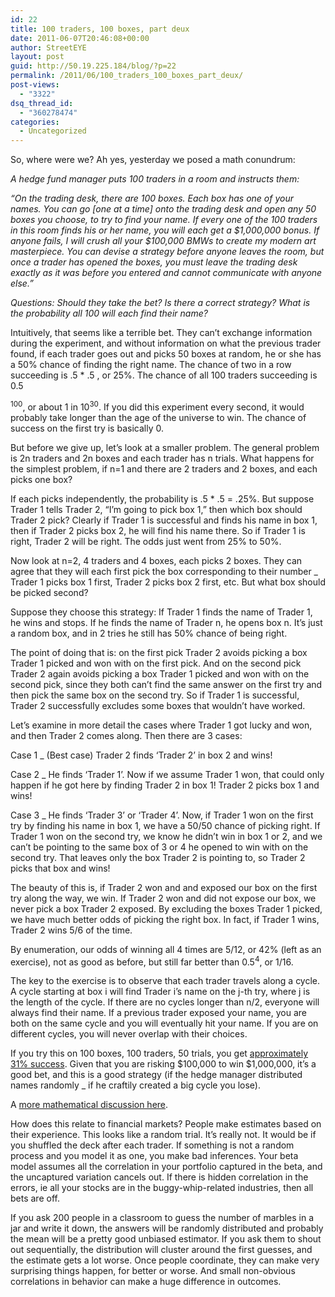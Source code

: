 ```yaml
---
id: 22
title: 100 traders, 100 boxes, part deux
date: 2011-06-07T20:46:08+00:00
author: StreetEYE
layout: post
guid: http://50.19.225.184/blog/?p=22
permalink: /2011/06/100_traders_100_boxes_part_deux/
post-views:
  - "3322"
dsq_thread_id:
  - "360278474"
categories:
  - Uncategorized
---
```

So, where were we? Ah yes, yesterday we posed a math conundrum:

_A hedge fund manager puts 100 traders in a room and instructs them:_

 _“On the trading desk, there are 100 boxes. Each box has one of your names. You can go [one at a time] onto the trading desk and open any 50 boxes you choose, to try to find your name. If every one of the 100 traders in this room finds his or her name, you will each get a $1,000,000 bonus. If anyone fails, I will crush all your $100,000 BMWs to create my modern art masterpiece. You can devise a strategy before anyone leaves the room, but once a trader has opened the boxes, you must leave the trading desk exactly as it was before you entered and cannot communicate with anyone else.”_

_Questions: Should they take the bet? Is there a correct strategy? What is the probability all 100 will each find their name?_

<!--more--> Intuitively, that seems like a terrible bet. They can’t exchange information during the experiment, and without information on what the previous trader found, if each trader goes out and picks 50 boxes at random, he or she has a 50% chance of finding the right name. The chance of two in a row succeeding is .5 * .5 , or 25%. The chance of all 100 traders succeeding is 0.5

<sup>100</sup>, or about 1 in 10<sup>30</sup>. If you did this experiment every second, it would probably take longer than the age of the universe to win. The chance of success on the first try is basically 0.

But before we give up, let’s look at a smaller problem. The general problem is 2n traders and 2n boxes and each trader has n trials. What happens for the simplest problem, if n=1 and there are 2 traders and 2 boxes, and each picks one box?

If each picks independently, the probability is .5 * .5 = .25%. But suppose Trader 1 tells Trader 2, “I’m going to pick box 1,” then which box should Trader 2 pick? Clearly if Trader 1 is successful and finds his name in box 1, then if Trader 2 picks box 2, he will find his name there. So if Trader 1 is right, Trader 2 will be right. The odds just went from 25% to 50%.

Now look at n=2, 4 traders and 4 boxes, each picks 2 boxes. They can agree that they will each first pick the box corresponding to their number _ Trader 1 picks box 1 first, Trader 2 picks box 2 first, etc. But what box should be picked second?

Suppose they choose this strategy: If Trader 1 finds the name of Trader 1, he wins and stops. If he finds the name of Trader n, he opens box n. It’s just a random box, and in 2 tries he still has 50% chance of being right.

The point of doing that is: on the first pick Trader 2 avoids picking a box Trader 1 picked and won with on the first pick. And on the second pick Trader 2 again avoids picking a box Trader 1 picked and won with on the second pick, since they both can’t find the same answer on the first try and then pick the same box on the second try. So if Trader 1 is successful, Trader 2 successfully excludes some boxes that wouldn’t have worked.

Let’s examine in more detail the cases where Trader 1 got lucky and won, and then Trader 2 comes along. Then there are 3 cases:

Case 1 _ (Best case) Trader 2 finds ‘Trader 2’ in box 2 and wins!

Case 2 _ He finds ‘Trader 1’. Now if we assume Trader 1 won, that could only happen if he got here by finding Trader 2 in box 1! Trader 2 picks box 1 and wins!

Case 3 _ He finds ‘Trader 3’ or ‘Trader 4’. Now, if Trader 1 won on the first try by finding his name in box 1, we have a 50/50 chance of picking right. If Trader 1 won on the second try, we know he didn’t win in box 1 or 2, and we can’t be pointing to the same box of 3 or 4 he opened to win with on the second try. That leaves only the box Trader 2 is pointing to, so Trader 2 picks that box and wins!

The beauty of this is, if Trader 2 won and and exposed our box on the first try along the way, we win. If Trader 2 won and did not expose our box, we never pick a box Trader 2 exposed. By excluding the boxes Trader 1 picked, we have much better odds of picking the right box. In fact, if Trader 1 wins, Trader 2 wins 5/6 of the time.

By enumeration, our odds of winning all 4 times are 5/12, or 42% (left as an exercise), not as good as before, but still far better than 0.5<sup>4</sup>, or 1/16.

The key to the exercise is to observe that each trader travels along a cycle. A cycle starting at box i will find Trader i’s name on the j-th try, where j is the length of the cycle. If there are no cycles longer than n/2, everyone will always find their name. If a previous trader exposed your name, you are both on the same cycle and you will eventually hit your name. If you are on different cycles, you will never overlap with their choices.

If you try this on 100 boxes, 100 traders, 50 trials, you get [approximately 31% success](http://www.statisticsblog.com/2010/07/100-prisoners-100-lines-of-code/). Given that you are risking $100,000 to win $1,000,000, it’s a good bet, and this is a good strategy (if the hedge manager distributed names randomly _ if he craftily created a big cycle you lose).

A [more mathematical discussion here](http://www.mast.queensu.ca/~peter/inprocess/prisoners.pdf).

How does this relate to financial markets? People make estimates based on their experience. This looks like a random trial. It’s really not. It would be if you shuffled the deck after each trader. If something is not a random process and you model it as one, you make bad inferences. Your beta model assumes all the correlation in your portfolio captured in the beta, and the uncaptured variation cancels out. If there is hidden correlation in the errors, ie all your stocks are in the buggy-whip-related industries, then all bets are off.

If you ask 200 people in a classroom to guess the number of marbles in a jar and write it down, the answers will be randomly distributed and probably the mean will be a pretty good unbiased estimator. If you ask them to shout out sequentially, the distribution will cluster around the first guesses, and the estimate gets a lot worse. Once people coordinate, they can make very surprising things happen, for better or worse. And small non-obvious correlations in behavior can make a huge difference in outcomes.
